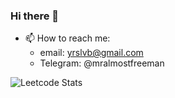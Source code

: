 ### Hi there 👋 

<!--
**iamzanuda/iamzanuda** is a ✨ _special_ ✨ repository because its `README.md` (this file) appears on your GitHub profile.

Here are some ideas to get you started:

- 🔭 I’m currently working on ...
- 🌱 I’m currently learning ...
- 👯 I’m looking to collaborate on ...
- 🤔 I’m looking for help with ...
- 💬 Ask me about ...

- 😄 Pronouns: ...
- ⚡ Fun fact: ...
-->

- 📫 How to reach me:
  + email: yrslvb@gmail.com
  + Telegram: @mralmostfreeman

![Leetcode Stats](https://leetcard.jacoblin.cool/iamzanuda?width=700&height=500)
